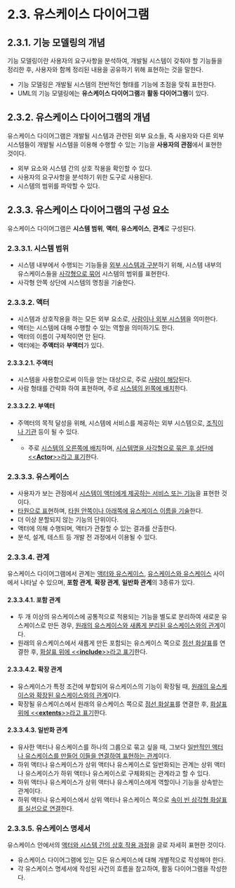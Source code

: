 # 2.3. 유스케이스 다이어그램

## 2.3.1. 기능 모델링의 개념
기능 모델링이란 사용자의 요구사항을 분석하여, 개발될 시스템이 갖춰야 할 기능들을 정리한 후, 사용자와 함께 정리된 내용을 공유하기 위해 표현하는 것을 말한다.
- 기능 모델링은 개발될 시스템의 전반적인 형태를 기능에 초점을 맞춰 표현한다.
- UML의 기능 모델링에는 **유스케이스 다이어그램**과 **활동 다이어그램**이 있다.

## 2.3.2. 유스케이스 다이어그램의 개념
유스케이스 다이어그램은 개발될 시스템과 관련된 외부 요소들, 즉 사용자와 다른 외부 시스템들이 개발될 시스템을 이용해 수행할 수 있는 기능을 **사용자의 관점**에서 표현한 것이다.
- 외부 요소와 시스템 간의 상호 작용을 확인할 수 있다.
- 사용자의 요구사항을 분석하기 위한 도구로 사용된다.
- 시스템의 범위를 파악할 수 있다.

## 2.3.3. 유스케이스 다이어그램의 구성 요소
유스케이스 다이어그램은 **시스템 범위**, **액터**, **유스케이스**, **관계**로 구성된다.

### 2.3.3.1. **시스템 범위**
- 시스템 내부에서 수행되는 기능들을 <u>외부 시스템과 구분</u>하기 위해, 시스템 내부의 유스케이스들을 <u>사각형으로 묶어</U> 시스템의 범위를 표현한다.
- 사각형 안쪽 상단에 시스템의 명칭을 기술한다.

### 2.3.3.2. **액터**
- 시스템과 상호작용을 하는 모든 외부 요소로, <u>사람이나 외부 시스템</u>을 의미한다.
- 액터는 시스템에 대해 수행할 수 있는 역할을 의미하기도 한다.
- 액터의 이름이 구체적이면 안 된다.
- 액터에는 **주액터**와 **부액터**가 있다.

#### 2.3.3.2.1. **주액터**
- 시스템을 사용함으로써 이득을 얻는 대상으로, 주로 <u>사람이 해당</u>된다.
- 사람 형태를 간략화 하여 표현하며, 주로 <u>시스템의 왼쪽에 배치</u>한다.

#### 2.3.3.2.2. **부액터**
- 주액터의 목적 달성을 위해, 시스템에 서비스를 제공하는 외부 시스템으로, <u>조직이나 기관</u> 등이 될 수 있다.
- - 주로 <u>시스템의 오른쪽에 배치</u>하며, <u>시스템명을 사각형으로 묶은 후 상단에 <\<**Actor**>>라고 표기</u>한다.

### 2.3.3.3. **유스케이스**
- 사용자가 보는 관점에서 <u>시스템이 액터에게 제공하는 서비스 또는 기능</u>을 표현한 것이다.
- <u>타원으로 표현</u>하며, <u>타원 안쪽이나 아래쪽에 유스케이스 이름을 기술</u>한다.
- 더 이상 분할되지 않는 기능의 단위이다.
- 액터에 의해 수행되며, 액터가 관찰할 수 있는 결과를 산출한다.
- 분석, 설계, 테스트 등 개발 전 과정에서 이용될 수 있다.

### 2.3.3.4. **관계**
유스케이스 다이어그램에서 관계는 <u>액터와 유스케이스</u>, <u>유스케이스와 유스케이스</u> 사이에서 나타날 수 있으며, **포함 관계**, **확장 관계**, **일반화 관계**의 3종류가 있다.

#### 2.3.3.4.1. **포함 관계**
- 두 개 이상의 유스케이스에 공통적으로 적용되는 기능을 별도로 분리하여 새로운 유스케이스로 만든 경우, <u>원래의 유스케이스와 새롭게 분리된 유스케이스와의 관계</u>이다.
- 원래의 유스케이스에서 새롭게 만든 포함되는 유스케이스 쪽으로 <u>점선 화살표</u>를 연결한 후, <u>화살표 위에 <\<**include**>>라고 표기</u>한다.

#### 2.3.3.4.2. **확장 관계**
- 유스케이스가 특정 조건에 부합되어 유스케이스의 기능이 확장될 때, <u>원래의 유스케이스와 확장된 유스케이스와의 관계</u>이다.
- 확장될 유스케이스에서 원래의 유스케이스 쪽으로 <u>점선 화살표</u>를 연결한 후, <u>화살표 위에 <\<**extents**>>라고 표기</u>한다.

#### 2.3.3.4.3. **일반화 관계**
- 유사한 액터나 유스케이스를 하나의 그룹으로 묶고 싶을 때, 그보다 <u>일반적인 액터나 유스케이스를 만들어 이들을 연결하여 표현하는 관계</u>이다.
- 하위 액터나 유스케이스가 상위 액터나 유스케이스로 일반화되는 관계는 상위 액터나 유스케이스가 하위 액터나 유스케이스로 구체화되는 관계라고 할 수 있다.
- 하위 액터나 유스케이스가 상위 액터나 유스케이스에게 역할이나 기능을 상속받는 관계이다.
- 하위 액터나 유스케이스에서 상위 액터나 유스케이스 쪽으로 <u>속이 빈 삼각형 화살표를 실선으로 연결</u>한다.

### 2.3.3.5. 유스케이스 명세서
유스케이스 안에서의 <u>액터와 시스템 간의 상호 작용 과정</u>을 글로 자세히 표현한 것이다.
- 유스케이스 다이어그램에 있는 모든 유스케이스에 대해 개별적으로 작성해야 한다.
- 각 유스케이스 명세서에 작성된 사건의 흐름을 참고하여, 활동 다이어그램을 작성한다.